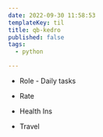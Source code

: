 ```yaml
---
date: 2022-09-30 11:58:53
templateKey: til
title: qb-kedro
published: false
tags:
  - python

---
```


* Role - Daily tasks


* Rate


* Health Ins


* Travel
